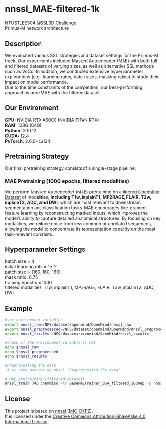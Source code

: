 # nnssl_MAE-filtered-1k
NTUST_EE304 @[SSL3D Challenge](https://ssl3d-challenge.dkfz.de/home)  
Primus-M network architecture

## Description
We evaluated various SSL strategies and dataset settings for the Primus-M track.
Our experiments included Masked Autoencoder (MAE) with both full and filtered datasets of varying sizes, as well as alternative SSL methods such as VoCo. 
In addition, we conducted extensive hyperparameter explorations (e.g., learning rates, batch sizes, masking ratios) to study their impact on model performance.  
Due to the time constraints of the competition, our best-performing approach is pure MAE with the filtered dataset


## Our Environment
**GPU:** NVIDIA RTX A6000 (NVIDIA TITAN RTX)  
**RAM:** 128G (64G)  
**Python:** 3.10.12  
**CUDA:** 12.4  
**PyTorch:** 2.6.0+cu124  

## Pretraining Strategy
Our final pretraining strategy consists of a single-stage pipeline:

### MAE Pretraining (1000 epochs, filtered modalities)
We perform Masked Autoencoder (MAE) pretraining on a filtered [OpenMind Dataset](https://huggingface.co/datasets/AnonRes/OpenMind) of modalities, **including T1w, inplainT1, MP2RAGE, FLAIR, T2w, inplainT2, ADC, amd DWI**, which are most relevant to downstream segmentation and classification tasks. 
MAE encourages fine-grained feature learning by reconstructing masked inputs, which improves the model’s ability to capture detailed anatomical structures. 
By focusing on key modalities, we reduce noise from less common or unrelated sequences, allowing the model to concentrate its representation capacity on the most task-relevant contrasts.

## Hyperparameter Settings 
batch size = 4  
initial learning rate = 1e-2  
patch size = (160, 160, 160)  
mask ratio: 0.75  
training epochs = 1000  
filtered modalities: T1w, inplainT1, MP2RAGE, FLAIR, T2w, inplainT2, ADC, DWI

## Example

```bash
#set environment variables
export nnssl_raw=/NFS/dataset/openmind/OpenMind/nnssl_raw
export nnssl_preprocessed=/NFS/dataset/openmind/OpenMind/nnssl_preprocessed
export nnssl_results=/NFS/dataset/openmind/OpenMind/nnssl_results

#check if the environment variable is set
echo $nnssl_raw
echo $nnssl_preprocessed
echo $nnssl_results

#Preprocessing the data
 # >> same process as nnssl "Preprocessing the data"

# MAE pretraining (filtered dataset)
nnssl_train 745 onemmiso -tr BaseMAETrainer_BS4_filtered_1000ep -p nnsslPlans
```

## License
This project is based on [nnssl (MIC-DKFZ)](https://github.com/MIC-DKFZ/nnssl/tree/openneuro).  
It is licensed under the [Creative Commons Attribution-ShareAlike 4.0 International License](LICENSE).
